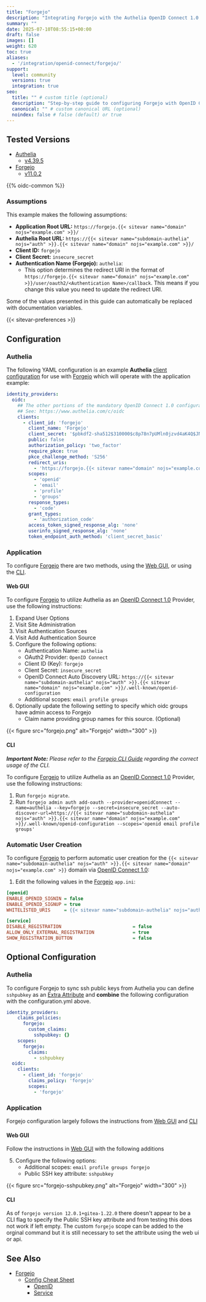 ```yaml
---
title: "Forgejo"
description: "Integrating Forgejo with the Authelia OpenID Connect 1.0 Provider."
summary: ""
date: 2025-07-10T08:55:15+00:00
draft: false
images: []
weight: 620
toc: true
aliases:
  - '/integration/openid-connect/forgejo/'
support:
  level: community
  versions: true
  integration: true
seo:
  title: "" # custom title (optional)
  description: "Step-by-step guide to configuring Forgejo with OpenID Connect 1.0 for secure SSO. Enhance your login flow using Authelia’s modern identity management."
  canonical: "" # custom canonical URL (optional)
  noindex: false # false (default) or true
---
```


## Tested Versions

- [Authelia]
  - [v4.39.5](https://github.com/authelia/authelia/releases/tag/v4.39.5)
- [Forgejo]
  - [v11.0.2](https://codeberg.org/forgejo/forgejo/releases/tag/v11.0.2)

{{% oidc-common %}}

### Assumptions

This example makes the following assumptions:

- __Application Root URL:__ `https://forgejo.{{< sitevar name="domain" nojs="example.com" >}}/`
- __Authelia Root URL:__ `https://{{< sitevar name="subdomain-authelia" nojs="auth" >}}.{{< sitevar name="domain" nojs="example.com" >}}/`
- __Client ID:__ `forgejo`
- __Client Secret:__ `insecure_secret`
- __Authentication Name (Forgejo):__ `authelia`:
    - This option determines the redirect URI in the format of
      `https://forgejo.{{< sitevar name="domain" nojs="example.com" >}}/user/oauth2/<Authentication Name>/callback`.
      This means if you change this value you need to update the redirect URI.

Some of the values presented in this guide can automatically be replaced with documentation variables.

{{< sitevar-preferences >}}

## Configuration

### Authelia

The following YAML configuration is an example __Authelia__ [client configuration] for use with [Forgejo] which will
operate with the application example:

```yaml {title="configuration.yml"}
identity_providers:
  oidc:
    ## The other portions of the mandatory OpenID Connect 1.0 configuration go here.
    ## See: https://www.authelia.com/c/oidc
    clients:
      - client_id: 'forgejo'
        client_name: 'Forgejo'
        client_secret: '$pbkdf2-sha512$310000$c8p78n7pUMln0jzvd4aK4Q$JNRBzwAo0ek5qKn50cFzzvE9RXV88h1wJn5KGiHrD0YKtZaR/nCb2CJPOsKaPK0hjf.9yHxzQGZziziccp6Yng'  # The digest of 'insecure_secret'.
        public: false
        authorization_policy: 'two_factor'
        require_pkce: true
        pkce_challenge_method: 'S256'
        redirect_uris:
          - 'https://forgejo.{{< sitevar name="domain" nojs="example.com" >}}/user/oauth2/authelia/callback'
        scopes:
          - 'openid'
          - 'email'
          - 'profile'
          - 'groups'
        response_types:
          - 'code'
        grant_types:
          - 'authorization_code'
        access_token_signed_response_alg: 'none'
        userinfo_signed_response_alg: 'none'
        token_endpoint_auth_method: 'client_secret_basic'
```

### Application

To configure [Forgejo] there are two methods, using the [Web GUI](#web-gui), or using the [CLI](#cli).

#### Web GUI

To configure [Forgejo] to utilize Authelia as an [OpenID Connect 1.0] Provider, use the following instructions:

1. Expand User Options
2. Visit Site Administration
3. Visit Authentication Sources
4. Visit Add Authentication Source
5. Configure the following options:
   - Authentication Name: `authelia`
   - OAuth2 Provider: `OpenID Connect`
   - Client ID (Key): `forgejo`
   - Client Secret: `insecure_secret`
   - OpenID Connect Auto Discovery URL: `https://{{< sitevar name="subdomain-authelia" nojs="auth" >}}.{{< sitevar name="domain" nojs="example.com" >}}/.well-known/openid-configuration`
   - Additional scopes: `email profile groups`
6. Optionally update the following setting to specify which oidc groups have admin access to Forgejo
    - Claim name providing group names for this source. (Optional)


{{< figure src="forgejo.png" alt="Forgejo" width="300" >}}

#### CLI

_**Important Note:** Please refer to the [Forgejo CLI Guide](https://forgejo.org/docs/latest/admin/command-line) regarding the correct usage of the CLI._

To configure [Forgejo] to utilize Authelia as an [OpenID Connect 1.0] Provider, use the following instructions:

1. Run `forgejo migrate`.
2. Run `forgejo admin auth add-oauth --provider=openidConnect --name=authelia --key=forgejo --secret=insecure_secret --auto-discover-url=https://{{< sitevar name="subdomain-authelia" nojs="auth" >}}.{{< sitevar name="domain" nojs="example.com" >}}/.well-known/openid-configuration --scopes='openid email profile groups'`


### Automatic User Creation

To configure [Forgejo] to perform automatic user creation for the `{{< sitevar name="subdomain-authelia" nojs="auth" >}}.{{< sitevar name="domain" nojs="example.com" >}}` domain via [OpenID Connect 1.0]:

1. Edit the following values in the [Forgejo] `app.ini`:
```ini
[openid]
ENABLE_OPENID_SIGNIN = false
ENABLE_OPENID_SIGNUP = true
WHITELISTED_URIS     = {{< sitevar name="subdomain-authelia" nojs="auth" >}}.{{< sitevar name="domain" nojs="example.com" >}}

[service]
DISABLE_REGISTRATION                          = false
ALLOW_ONLY_EXTERNAL_REGISTRATION              = true
SHOW_REGISTRATION_BUTTON                      = false
```
## Optional Configuration

### Authelia
To configure Forgejo to sync ssh public keys from Authelia you can define `sshpubkey` as an [Extra Attribute](../../../../reference/guides/attributes.md#extra-attributes) and **combine** the following configuration with the configuration.yml above.
``` yaml {title="configuration.yml"}
identity_providers:
    claims_policies:
      forgejo:
        custom_claims:
          sshpubkey: {}
    scopes:
      forgejo:
        claims:
          - sshpubkey
  oidc:
    clients:
      - client_id: 'forgejo'
        claims_policy: 'forgejo'
        scopes:
          - 'forgejo'
```
### Application

Forgejo configuration largely follows the instructions from [Web GUI](#web-gui) and [CLI](#cli)

#### Web GUI
Follow the instructions in [Web GUI](#web-gui) with the following additions

5. Configure the following options:
   - Additional scopes: `email profile groups forgejo`
   - Public SSH key attribute: `sshpubkey`


{{< figure src="forgejo-sshpubkey.png" alt="Forgejo" width="300" >}}

#### CLI
As of `forgejo version 12.0.1+gitea-1.22.0` there doesn't appear to be a CLI flag to specify the Public SSH key attribute and from testing this does not work if left empty. The custom `forgejo` scope can be added to the orginal command but it is still necessary to set the attribute using the web ui or api.

## See Also

- [Forgejo]
  - [Config Cheat Sheet](https://forgejo.org/docs/latest/admin/config-cheat-sheet/)
    - [OpenID](https://forgejo.org/docs/latest/admin/config-cheat-sheet/#openid-openid)
    - [Service](https://forgejo.org/docs/latest/admin/config-cheat-sheet/#service-service)

[Authelia]: https://www.authelia.com
[Forgejo]: https://forgejo.org/
[OpenID Connect 1.0]: ../../openid-connect/introduction.md
[client configuration]: ../../../configuration/identity-providers/openid-connect/clients.md
